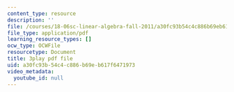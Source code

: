 ```yaml
---
content_type: resource
description: ''
file: /courses/18-06sc-linear-algebra-fall-2011/a30fc93b54c4c886b69eb617f6471973_VYS9EYZ3gCo.pdf
file_type: application/pdf
learning_resource_types: []
ocw_type: OCWFile
resourcetype: Document
title: 3play pdf file
uid: a30fc93b-54c4-c886-b69e-b617f6471973
video_metadata:
  youtube_id: null
---
```

